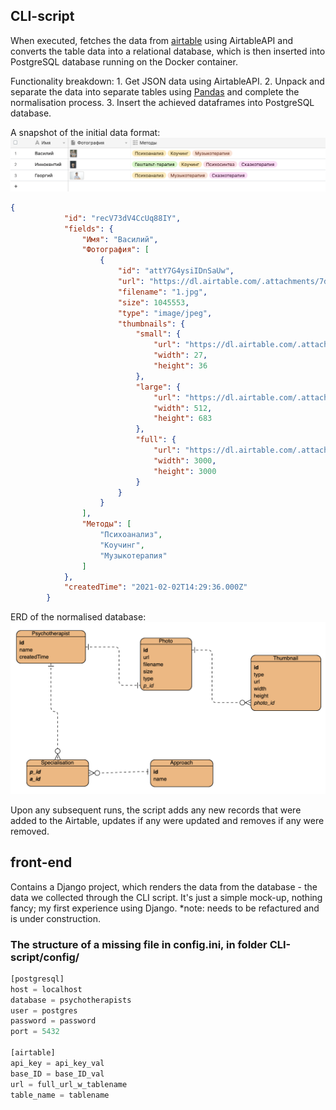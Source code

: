 ## CLI-script
When executed, fetches the data from [airtable](https://airtable.com/tbluLvKNHYbfB9dIx/viwrSuC004YewKyGr?blocks=hide) using AirtableAPI and converts the table data into a relational database, which is then inserted into PostgreSQL database running on the Docker container.

Functionality breakdown:
    1. Get JSON data using AirtableAPI.
    2. Unpack and separate the data into separate tables using [Pandas](https://pandas.pydata.org/) and complete the normalisation process.
    3. Insert the achieved dataframes into PostgreSQL database.

A snapshot of the initial data format:
![Initial](airtable.png)
```json
{
            "id": "recV73dV4CcUq88IY",
            "fields": {
                "Имя": "Василий",
                "Фотография": [
                    {
                        "id": "attY7G4ysiIDnSaUw",
                        "url": "https://dl.airtable.com/.attachments/7da0d4c7963babf742137abc4e9a1a99/5f547505/1.jpg",
                        "filename": "1.jpg",
                        "size": 1045553,
                        "type": "image/jpeg",
                        "thumbnails": {
                            "small": {
                                "url": "https://dl.airtable.com/.attachmentThumbnails/33589c8479683db065f99673a5f5a4fe/0c0abe62",
                                "width": 27,
                                "height": 36
                            },
                            "large": {
                                "url": "https://dl.airtable.com/.attachmentThumbnails/294c23dbb27ebc13b3b83f5225dcd90f/c31bee49",
                                "width": 512,
                                "height": 683
                            },
                            "full": {
                                "url": "https://dl.airtable.com/.attachmentThumbnails/90e6285452aacd6ffa975e76cc2dfea3/e74d7881",
                                "width": 3000,
                                "height": 3000
                            }
                        }
                    }
                ],
                "Методы": [
                    "Психоанализ",
                    "Коучинг",
                    "Музыкотерапия"
                ]
            },
            "createdTime": "2021-02-02T14:29:36.000Z"
        }
```

ERD of the normalised database:
![Final](ERD.png)
    
Upon any subsequent runs, the script adds any new records that were added to the Airtable, updates if any were updated and removes if any were removed.

## front-end
Contains a Django project, which renders the data from the database - the data we collected through the CLI script. It's just a simple mock-up, nothing fancy; my first experience using Django.
*note: needs to be refactured and is under construction.

### The structure of a missing file in config.ini, in folder CLI-script/config/
````python
[postgresql]
host = localhost
database = psychotherapists
user = postgres
password = password
port = 5432

[airtable]
api_key = api_key_val
base_ID = base_ID_val
url = full_url_w_tablename
table_name = tablename
````
